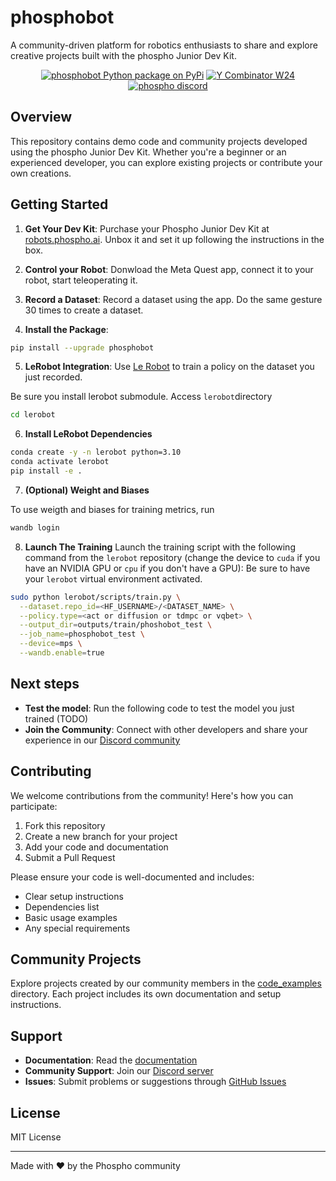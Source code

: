 # phosphobot

A community-driven platform for robotics enthusiasts to share and explore creative projects built with the phospho Junior Dev Kit.

<div align="center">

<a href="https://pypi.org/project/phosphobot/"><img src="https://img.shields.io/pypi/v/phosphobot?style=flat-square&label=pypi+phospho" alt="phosphobot Python package on PyPi"></a>
<a href="https://www.ycombinator.com/companies/phospho"><img src="https://img.shields.io/badge/Y%20Combinator-W24-orange?style=flat-square" alt="Y Combinator W24"></a>
<a href="https://discord.gg/cbkggY6NSK"><img src="https://img.shields.io/discord/1106594252043071509" alt="phospho discord"></a>

</div>

## Overview

This repository contains demo code and community projects developed using the phospho Junior Dev Kit. Whether you're a beginner or an experienced developer, you can explore existing projects or contribute your own creations.

## Getting Started

1. **Get Your Dev Kit**: Purchase your Phospho Junior Dev Kit at [robots.phospho.ai](https://robots.phospho.ai). Unbox it and set it up following the instructions in the box.

2. **Control your Robot**: Donwload the Meta Quest app, connect it to your robot, start teleoperating it.

3. **Record a Dataset**: Record a dataset using the app. Do the same gesture 30 times to create a dataset.

4. **Install the Package**:

```bash
pip install --upgrade phosphobot
```

5. **LeRobot Integration**: Use [Le Robot](https://github.com/huggingface/lerobot) to train a policy on the dataset you just recorded.

Be sure you install lerobot submodule.
Access `lerobot`directory

```bash
cd lerobot
```

6. **Install LeRobot Dependencies**

```bash
conda create -y -n lerobot python=3.10
conda activate lerobot
pip install -e .
```

7. **(Optional) Weight and Biases**

To use weigth and biases for training metrics, run

```bash
wandb login
```

8. **Launch The Training**
   Launch the training script with the following command from the `lerobot` repository (change the device to `cuda` if you have an NVIDIA GPU or `cpu` if you don't have a GPU):
   Be sure to have your `lerobot` virtual environment activated.

```bash
sudo python lerobot/scripts/train.py \
  --dataset.repo_id=<HF_USERNAME>/<DATASET_NAME> \
  --policy.type=<act or diffusion or tdmpc or vqbet> \
  --output_dir=outputs/train/phoshobot_test \
  --job_name=phosphobot_test \
  --device=mps \
  --wandb.enable=true
```

## Next steps

- **Test the model**: Run the following code to test the model you just trained (TODO)
- **Join the Community**: Connect with other developers and share your experience in our [Discord community](https://discord.gg/cbkggY6NSK)

## Contributing

We welcome contributions from the community! Here's how you can participate:

1. Fork this repository
2. Create a new branch for your project
3. Add your code and documentation
4. Submit a Pull Request

Please ensure your code is well-documented and includes:

- Clear setup instructions
- Dependencies list
- Basic usage examples
- Any special requirements

## Community Projects

Explore projects created by our community members in the [code_examples](./code_examples) directory. Each project includes its own documentation and setup instructions.

## Support

- **Documentation**: Read the [documentation](https://docs.phospho.ai)
- **Community Support**: Join our [Discord server](https://discord.gg/cbkggY6NSK)
- **Issues**: Submit problems or suggestions through [GitHub Issues](https://github.com/phospho-app/phosphobot/issues)

## License

MIT License

---

Made with ❤️ by the Phospho community

